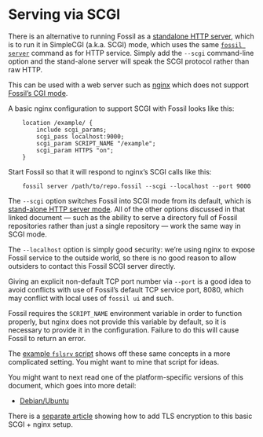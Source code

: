 # Serving via SCGI

There is an alternative to running Fossil as a [standalone HTTP
server](./none.md), which is to run it in SimpleCGI (a.k.a. SCGI) mode,
which uses the same [`fossil server`](/help/server) command as for HTTP
service. Simply add the `--scgi` command-line option and the stand-alone
server will speak the SCGI protocol rather than raw HTTP.

This can be used with a web server such as [nginx](http://nginx.org)
which does not support [Fossil’s CGI mode](./cgi.md).

A basic nginx configuration to support SCGI with Fossil looks like this:

        location /example/ {
            include scgi_params;
            scgi_pass localhost:9000;
            scgi_param SCRIPT_NAME "/example";
            scgi_param HTTPS "on";
        }

Start Fossil so that it will respond to nginx’s SCGI calls like this:

        fossil server /path/to/repo.fossil --scgi --localhost --port 9000

The `--scgi` option switches Fossil into SCGI mode from its default,
which is [stand-alone HTTP server mode](./none.md). All of the other
options discussed in that linked document — such as the ability to serve
a directory full of Fossil repositories rather than just a single
repository — work the same way in SCGI mode.

The `--localhost` option is simply good security: we’re using nginx to
expose Fossil service to the outside world, so there is no good reason
to allow outsiders to contact this Fossil SCGI server directly.

Giving an explicit non-default TCP port number via `--port` is a good
idea to avoid conflicts with use of Fossil’s default TCP service port,
8080, which may conflict with local uses of `fossil ui` and such.

Fossil requires the `SCRIPT_NAME` environment variable in order to
function properly, but nginx does not provide this variable by default,
so it is necessary to provide it in the configuration.  Failure to do
this will cause Fossil to return an error.

The [example `fslsrv` script](/file/tools/fslsrv) shows off these same
concepts in a more complicated setting. You might want to mine that
script for ideas.

You might want to next read one of the platform-specific versions of this
document, which goes into more detail:

*   [Debian/Ubuntu](../debian/nginx.md)

There is a [separate article](../../tls-nginx.md) showing how to add TLS
encryption to this basic SCGI + nginx setup.
